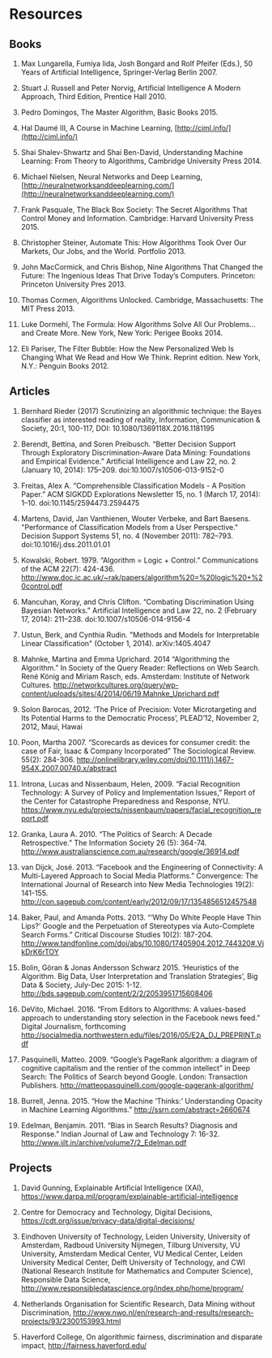 # Resources

## Books

1. Max Lungarella, Fumiya Iida, Josh Bongard and Rolf Pfeifer (Eds.), 50 Years of Artificial Intelligence, Springer-Verlag Berlin 2007. 

2. Stuart J. Russell and Peter Norvig, Artificial Intelligence A Modern Approach, Third Edition, Prentice Hall 2010.

3. Pedro Domingos, The Master Algorithm, Basic Books 2015.

4. Hal Daumé III, A Course in Machine Learning, [http://ciml.info/](http://ciml.info/) 

5. Shai Shalev-Shwartz and Shai Ben-David, Understanding Machine Learning: From Theory to Algorithms, Cambridge University Press 2014.

6. Michael Nielsen, Neural Networks and Deep Learning, [http://neuralnetworksanddeeplearning.com/](http://neuralnetworksanddeeplearning.com/)

7. Frank Pasquale, The Black Box Society: The Secret Algorithms That Control Money and Information. Cambridge: Harvard University Press 2015.

8. Christopher Steiner, Automate This: How Algorithms Took Over Our Markets, Our Jobs, and the World. Portfolio 2013.

9. John MacCormick, and Chris Bishop, Nine Algorithms That Changed the Future: The Ingenious Ideas That Drive Today’s Computers. Princeton: Princeton University Pres 2013. 

10. Thomas Cormen, Algorithms Unlocked. Cambridge, Massachusetts: The MIT Press 2013.

11. Luke Dormehl, The Formula: How Algorithms Solve All Our Problems… and Create More. New York, New York: Perigee Books 2014.

12. Eli Pariser, The Filter Bubble: How the New Personalized Web Is Changing What We Read and How We Think. Reprint edition. New York, N.Y.: Penguin Books 2012.

## Articles

1. Bernhard Rieder (2017) Scrutinizing an algorithmic technique: the Bayes classifier as interested reading of reality, Information, Communication & Society, 20:1, 100-117, DOI: 10.1080/1369118X.2016.1181195

2. Berendt, Bettina, and Soren Preibusch. “Better Decision Support Through Exploratory Discrimination-Aware Data Mining: Foundations and Empirical Evidence.” Artificial Intelligence and Law 22, no. 2 (January 10, 2014): 175–209. doi:10.1007/s10506-013-9152-0

3. Freitas, Alex A. “Comprehensible Classification Models - A Position Paper.” ACM SIGKDD Explorations Newsletter 15, no. 1 (March 17, 2014): 1–10. doi:10.1145/2594473.2594475

4. Martens, David, Jan Vanthienen, Wouter Verbeke, and Bart Baesens. "Performance of Classification Models from a User Perspective." Decision Support Systems 51, no. 4 (November 2011): 782–793. doi:10.1016/j.dss.2011.01.01

5. Kowalski, Robert. 1979. “Algorithm = Logic + Control.” Communications of the ACM 22(7): 424-436. http://www.doc.ic.ac.uk/~rak/papers/algorithm%20=%20logic%20+%20control.pdf 

6. Mancuhan, Koray, and Chris Clifton. “Combating Discrimination Using Bayesian Networks.” Artificial Intelligence and Law 22, no. 2 (February 17, 2014): 211–238. doi:10.1007/s10506-014-9156-4

7. Ustun, Berk, and Cynthia Rudin. "Methods and Models for Interpretable Linear Classification" (October 1, 2014). arXiv:1405.4047

8. Mahnke, Martina and Emma Uprichard. 2014 “Algorithming the Algorithm.” In Society of the Query Reader: Reflections on Web Search. René König and Miriam Rasch, eds. Amsterdam: Institute of Network Cultures. http://networkcultures.org/query/wp-content/uploads/sites/4/2014/06/19.Mahnke_Uprichard.pdf

9. Solon Barocas, 2012. ‘The Price of Precision: Voter Microtargeting and Its Potential Harms to the Democratic Process’, PLEAD’12, November 2, 2012, Maui, Hawai

10. Poon, Martha 2007. “Scorecards as devices for consumer credit: the case of Fair, Isaac & Company Incorporated” The Sociological Review. 55(2): 284-306. http://onlinelibrary.wiley.com/doi/10.1111/j.1467-954X.2007.00740.x/abstract  

11. Introna, Lucas and Nissenbaum, Helen, 2009. “Facial Recognition Technology: A Survey of Policy and Implementation Issues,” Report of the Center for Catastrophe Preparedness and Response, NYU. https://www.nyu.edu/projects/nissenbaum/papers/facial_recognition_report.pdf 

12. Granka, Laura A. 2010. “The Politics of Search: A Decade Retrospective.” The Information Society 26 (5): 364-74. http://www.australianscience.com.au/research/google/36914.pdf 

13. van Dijck, José. 2013. “Facebook and the Engineering of Connectivity: A Multi-Layered Approach to Social Media Platforms.” Convergence: The International Journal of Research into New Media Technologies 19(2): 141-155. http://con.sagepub.com/content/early/2012/09/17/1354856512457548 

14. Baker, Paul, and Amanda Potts. 2013. “‘Why Do White People Have Thin Lips?’ Google and the Perpetuation of Stereotypes via Auto-Complete Search Forms.” Critical Discourse Studies 10(2): 187-204. http://www.tandfonline.com/doi/abs/10.1080/17405904.2012.744320#.VjkDrK6rTOY  

15. Bolin, Göran & Jonas Andersson Schwarz 2015. ‘Heuristics of the Algorithm. Big Data, User Interpretation and Translation Strategies’, Big Data & Society, July-Dec 2015: 1-12. http://bds.sagepub.com/content/2/2/2053951715608406  

16. DeVito, Michael. 2016. “From Editors to Algorithms: A values-based approach to understanding story selection in the Facebook news feed.” Digital Journalism, forthcoming http://socialmedia.northwestern.edu/files/2016/05/E2A_DJ_PREPRINT.pdf  

17. Pasquinelli, Matteo. 2009. “Google’s PageRank algorithm: a diagram of cognitive capitalism and the rentier of the common intellect” in Deep Search: The Politics of Search beyond Google. London: Transaction Publishers. http://matteopasquinelli.com/google-pagerank-algorithm/ 

18. Burrell, Jenna. 2015. “How the Machine ‘Thinks:’ Understanding Opacity in Machine Learning Algorithms.” http://ssrn.com/abstract=2660674 

19. Edelman, Benjamin. 2011. “Bias in Search Results? Diagnosis and Response.” Indian Journal of Law and Technology 7: 16-32. http://www.ijlt.in/archive/volume7/2_Edelman.pdf 

## Projects

1. David Gunning, Explainable Artificial Intelligence (XAI), https://www.darpa.mil/program/explainable-artificial-intelligence 

2. Centre for Democracy and Technology, Digital Decisions, https://cdt.org/issue/privacy-data/digital-decisions/  

3. Eindhoven University of Technology, Leiden University, University of Amsterdam, Radboud University Nijmegen, Tilburg University, VU University, Amsterdam Medical Center, VU Medical Center, Leiden University Medical Center, Delft University of Technology, and CWI (National Research Institute for Mathematics and Computer Science), Responsible Data Science, http://www.responsibledatascience.org/index.php/home/program/  

4. Netherlands Organisation for Scientific Research, Data Mining without Discrimination, http://www.nwo.nl/en/research-and-results/research-projects/93/2300153993.html  

5. Haverford College, On algorithmic fairness, discrimination and disparate impact, http://fairness.haverford.edu/ 

